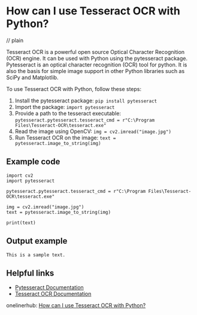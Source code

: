 # How can I use Tesseract OCR with Python?
// plain

Tesseract OCR is a powerful open source Optical Character Recognition (OCR) engine. It can be used with Python using the pytesseract package. Pytesseract is an optical character recognition (OCR) tool for python. It is also the basis for simple image support in other Python libraries such as SciPy and Matplotlib.

To use Tesseract OCR with Python, follow these steps:

1. Install the pytesseract package: `pip install pytesseract`
2. Import the package: `import pytesseract`
3. Provide a path to the tesseract executable: `pytesseract.pytesseract.tesseract_cmd = r"C:\Program Files\Tesseract-OCR\tesseract.exe"`
4. Read the image using OpenCV: `img = cv2.imread("image.jpg")`
5. Run Tesseract OCR on the image: `text = pytesseract.image_to_string(img)`

## Example code

```
import cv2
import pytesseract

pytesseract.pytesseract.tesseract_cmd = r"C:\Program Files\Tesseract-OCR\tesseract.exe"

img = cv2.imread("image.jpg")
text = pytesseract.image_to_string(img)

print(text)
```

## Output example

```
This is a sample text.
```

## Helpful links
- [Pytesseract Documentation](https://pypi.org/project/pytesseract/)
- [Tesseract OCR Documentation](https://github.com/tesseract-ocr/tesseract)

onelinerhub: [How can I use Tesseract OCR with Python?](https://onelinerhub.com/tesseract-ocr/how-can-i-use-tesseract-ocr-with-python)
